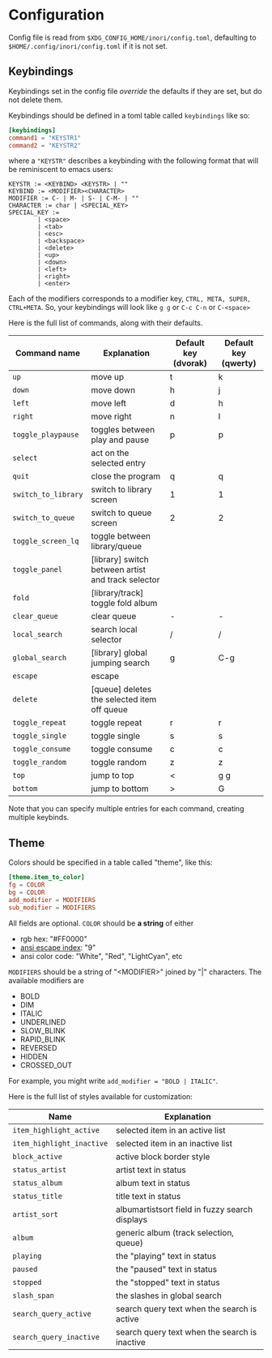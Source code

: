 # Configuration

Config file is read from `$XDG_CONFIG_HOME/inori/config.toml`,
defaulting to `$HOME/.config/inori/config.toml` if it is not set.

## Keybindings

Keybindings set in the config file *override* the defaults if they are
set, but do not delete them.

Keybindings should be defined in a toml table called `keybindings` like
so:

``` toml
[keybindings]
command1 = "KEYSTR1"
command2 = "KEYSTR2"
```

where a `"KEYSTR"` describes a keybinding with the following format that
will be reminiscent to emacs users:

    KEYSTR := <KEYBIND> <KEYSTR> | ""
    KEYBIND := <MODIFIER><CHARACTER>
    MODIFIER := C- | M- | S- | C-M- | ""
    CHARACTER := char | <SPECIAL_KEY>
    SPECIAL_KEY :=
            | <space>
            | <tab>
            | <esc>
            | <backspace>
            | <delete>
            | <up>
            | <down>
            | <left>
            | <right>
            | <enter>

Each of the modifiers corresponds to a modifier key, `CTRL, META,
SUPER, CTRL+META`. So, your keybindings will look like `g g` or `C-c
C-n` or `C-<space>`

Here is the full list of commands, along with their defaults.



| Command name        | Explanation                                        | Default key (dvorak) | Default key (qwerty) |
|---------------------|----------------------------------------------------|----------------------|----------------------|
| `up`                | move up                                            | t                    | k                    |
| `down`              | move down                                          | h                    | j                    |
| `left`              | move left                                          | d                    | h                    |
| `right`             | move right                                         | n                    | l                    |
| `toggle_playpause`  | toggles between play and pause                     | p                    | p                    |
| `select`            | act on the selected entry                          | <enter>              | <enter>              |
| `quit`              | close the program                                  | q                    | q                    |
| `switch_to_library` | switch to library screen                           | 1                    | 1                    |
| `switch_to_queue`   | switch to queue screen                             | 2                    | 2                    |
| `toggle_screen_lq`  | toggle between library/queue                       | <tab>                | <tab>                |
| `toggle_panel`      | [library] switch between artist and track selector |                      |                      |
| `fold`              | [library/track] toggle fold album                  | <space>              | <space>              |
| `clear_queue`       | clear queue                                        | -                    | -                    |
| `local_search`      | search local selector                              | /                    | /                    |
| `global_search`     | [library] global jumping search                    | g                    | C-g                  |
| `escape`            | escape                                             | <esc>                | <esc>                |
| `delete`            | [queue] deletes the selected item off queue        | <backspace>          | <backspace>          |
| `toggle_repeat`     | toggle repeat                                      | r                    | r                    |
| `toggle_single`     | toggle single                                      | s                    | s                    |
| `toggle_consume`    | toggle consume                                     | c                    | c                    |
| `toggle_random`     | toggle random                                      | z                    | z                    |
| `top`               | jump to top                                        | <                    | g g                  |
| `bottom`            | jump to bottom                                     | >                    | G                    |

Note that you can specify multiple entries for each command, creating
multiple keybinds.

## Theme

Colors should be specified in a table called "theme", like this:

``` toml
[theme.item_to_color]
fg = COLOR
bg = COLOR
add_modifier = MODIFIERS
sub_modifier = MODIFIERS
```

All fields are optional. `COLOR` should be **a string** of either
- rgb hex: "#FF0000"
- [ansi escape index](https://en.wikipedia.org/wiki/ANSI_escape_code#8-bit): "9"
- ansi color code: "White", "Red", "LightCyan", etc

`MODIFIERS` should be a string of "\<MODIFIER\>" joined by "|"
characters. The available modifiers are

- BOLD
- DIM
- ITALIC
- UNDERLINED
- SLOW_BLINK
- RAPID_BLINK
- REVERSED
- HIDDEN
- CROSSED_OUT

For example, you might write `add_modifier = "BOLD | ITALIC"`.

Here is the full list of styles available for customization:

| Name                      | Explanation                                    |
|---------------------------|------------------------------------------------|
| `item_highlight_active`   | selected item in an active list                |
| `item_highlight_inactive` | selected item in an inactive list              |
| `block_active`            | active block border style                      |
| `status_artist`           | artist text in status                          |
| `status_album`            | album text in status                           |
| `status_title`            | title text in status                           |
| `artist_sort`             | albumartistsort field in fuzzy search displays |
| `album`                   | generic album (track selection, queue)         |
| `playing`                 | the "playing" text in status                   |
| `paused`                  | the "paused" text in status                    |
| `stopped`                 | the "stopped" text in status                   |
| `slash_span`              | the slashes in global search                   |
| `search_query_active`     | search query text when the search is active    |
| `search_query_inactive`   | search query text when the search is inactive  |
